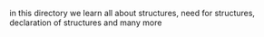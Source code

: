in this directory we learn all about structures, need for structures, declaration of structures and many more
